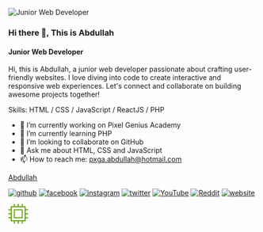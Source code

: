 ![Junior Web Developer](https://scontent.fcgp27-1.fna.fbcdn.net/v/t39.30808-6/444488719_768771605402641_2424607927426800625_n.jpg?_nc_cat=102&ccb=1-7&_nc_sid=86c6b0&_nc_ohc=ZpFjJ3gPNHUQ7kNvgEcz7J_&_nc_ht=scontent.fcgp27-1.fna&oh=00_AYBh0G716lAniWgqd_NfhbuJME3AZq0oVdVFJlCnw1VnuA&oe=66998CEE)

### Hi there 👋, This is Abdullah
#### Junior Web Developer

Hi, this is Abdullah, a junior web developer passionate about crafting user-friendly websites. I love diving into code to create interactive and responsive web experiences. Let's connect and collaborate on building awesome projects together!

Skills: HTML / CSS / JavaScript / ReactJS / PHP

- 🔭 I’m currently working on Pixel Genius Academy 
- 🌱 I’m currently learning PHP 
- 👯 I’m looking to collaborate on GitHub 
- 💬 Ask me about HTML, CSS and JavaScript 
- 📫 How to reach me: pxga.abdullah@hotmail.com 


<a href="https://www.facebook.com/pxga.abdullah" target="_blank">Abdullah</a>

[<img src='https://cdn.jsdelivr.net/npm/simple-icons@3.0.1/icons/github.svg' alt='github' height='40'>](https://github.com/https://github.com/pxgacademy)  [<img src='https://cdn.jsdelivr.net/npm/simple-icons@3.0.1/icons/facebook.svg' alt='facebook' height='40'>](https://www.facebook.com/https://www.facebook.com/pxga.abdullah)  [<img src='https://cdn.jsdelivr.net/npm/simple-icons@3.0.1/icons/instagram.svg' alt='instagram' height='40'>](https://www.instagram.com/https://www.instagram.com/pxgacademy//)  [<img src='https://cdn.jsdelivr.net/npm/simple-icons@3.0.1/icons/twitter.svg' alt='twitter' height='40'>](https://twitter.com/https://x.com/myapplectg)  [<img src='https://cdn.jsdelivr.net/npm/simple-icons@3.0.1/icons/youtube.svg' alt='YouTube' height='40'>](https://www.youtube.com/channel/https://www.youtube.com/@pxgacademy)  [<img src='https://cdn.jsdelivr.net/npm/simple-icons@3.0.1/icons/reddit.svg' alt='Reddit' height='40'>](https://www.reddit.com/user/https://www.reddit.com/user/pxgacademy/)  [<img src='https://cdn.jsdelivr.net/npm/simple-icons@3.0.1/icons/icloud.svg' alt='website' height='40'>](https://pxgacademy.github.io/005_5thProject_Own_Portfolio/)  

<a href='https://docs.github.com/en/developers'><img src='https://raw.githubusercontent.com/acervenky/animated-github-badges/master/assets/devbadge.gif' width='40' height='40'></a> 

